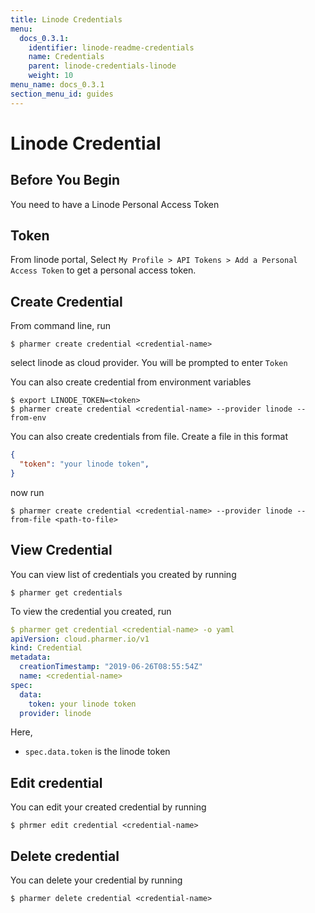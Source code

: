 ```yaml
---
title: Linode Credentials
menu:
  docs_0.3.1:
    identifier: linode-readme-credentials
    name: Credentials
    parent: linode-credentials-linode
    weight: 10
menu_name: docs_0.3.1
section_menu_id: guides
---
```


# Linode Credential


## Before You Begin
You need to have a Linode Personal Access Token

## Token
From linode portal, Select `My Profile > API Tokens > Add a Personal Access Token` to get a personal access token.

## Create Credential

From command line, run

```console
$ pharmer create credential <credential-name>
```
select linode as cloud provider. You will be prompted to enter `Token`

You can also create credential from environment variables

```console
$ export LINODE_TOKEN=<token>
$ pharmer create credential <credential-name> --provider linode --from-env
```

You can also create credentials from file. Create a file in this format

```json
{
  "token": "your linode token",
}
```

now run

```console
$ pharmer create credential <credential-name> --provider linode --from-file <path-to-file>
```

## View Credential

You can view list of credentials you created by running

```console
$ pharmer get credentials
```

To view the credential you created, run

```yaml
$ pharmer get credential <credential-name> -o yaml
apiVersion: cloud.pharmer.io/v1
kind: Credential
metadata:
  creationTimestamp: "2019-06-26T08:55:54Z"
  name: <credential-name>
spec:
  data:
    token: your linode token
  provider: linode
```

Here,
 - `spec.data.token` is the linode token


## Edit credential

You can edit your created credential by running

```console
$ phrmer edit credential <credential-name>
```

## Delete credential

You can delete your credential by running

```console
$ pharmer delete credential <credential-name>
```
